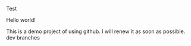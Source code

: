 Test

Hello world!


This is a demo project of using github.
I will renew it as soon as possible.
dev branches

